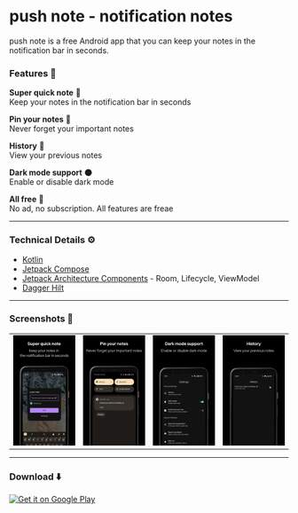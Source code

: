 
# push note - notification notes
push note is a free Android app that you can keep your notes in the notification bar in seconds.

### Features 🌟
**Super quick note** 📝  
Keep your notes in the notification bar in seconds  
  
**Pin your notes** 📌  
Never forget your important notes  
  
**History** 📜  
View your previous notes  
  
**Dark mode support** 🌑  
Enable or disable dark mode  
  
**All free** 🤑  
No ad, no subscription. All features are freae

___

### Technical Details ⚙️

* [Kotlin](https://kotlinlang.org/) 
* [Jetpack Compose](https://developer.android.com/jetpack/compose)
* [Jetpack Architecture Components](https://developer.android.com/topic/libraries/architecture/) - Room, Lifecycle, ViewModel
* [Dagger Hilt](https://dagger.dev/hilt/)
___

### Screenshots 📸
|  |  |  |  |
|--|--|--|--|
| <img src="/art/2.jpg"/>| <img src="/art/3.jpg"/> | <img src="/art/4.jpg"/> | <img src="/art/5.jpg"/>|

___

### Download ⬇️
<a href='https://play.google.com/store/apps/details?id=com.penguenlabs.pushnote&pcampaignid=pcampaignidMKT-Other-global-all-co-prtnr-py-PartBadge-Mar2515-1'><img alt='Get it on Google Play' src='https://play.google.com/intl/en_us/badges/static/images/badges/en_badge_web_generic.png' width="200"/></a>
